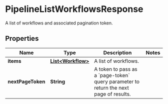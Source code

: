 

# PipelineListWorkflowsResponse

A list of workflows and associated pagination token.

## Properties

| Name | Type | Description | Notes |
|------------ | ------------- | ------------- | -------------|
|**items** | [**List&lt;Workflow&gt;**](Workflow.md) | A list of workflows. |  |
|**nextPageToken** | **String** | A token to pass as a &#x60;page-token&#x60; query parameter to return the next page of results. |  |




